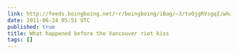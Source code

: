 ```yaml
---
link: http://feeds.boingboing.net/~r/boingboing/iBag/~3/toOjgRVsgqI/what-happened-before.html
date: 2011-06-24 05:51 UTC
published: true
title: What happened before the Vancouver riot kiss
tags: []
---
```



